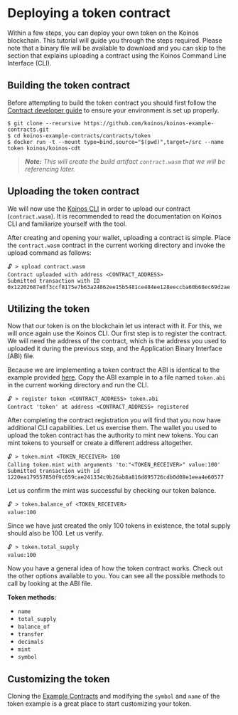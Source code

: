 # Deploying a token contract

Within a few steps, you can deploy your own token on the Koinos blockchain. This tutorial will guide you through the steps required. Please note that a binary file will be available to download and you can skip to the section that explains uploading a contract using the Koinos Command Line Interface (CLI).

## Building the token contract

Before attempting to build the token contract you should first follow the [Contract developer guide](../quickstart/contract-developer-guide.md) to
ensure your environment is set up properly.

```console
$ git clone --recursive https://github.com/koinos/koinos-example-contracts.git
$ cd koinos-example-contracts/contracts/token
$ docker run -t --mount type=bind,source="$(pwd)",target=/src --name token koinos/koinos-cdt
```

> _**Note:** This will create the build artifact `contract.wasm` that we will be referencing later._

## Uploading the token contract

We will now use the [Koinos CLI](https://github.com/koinos/koinos-cli) in order to upload our contract (`contract.wasm`). It is recommended to read the documentation on Koinos CLI and familiarize yourself with the tool.

After creating and opening your wallet, uploading a contract is simple. Place the `contract.wasm` contract in the current working directory and invoke the upload command as follows:

```
🔓 > upload contract.wasm
Contract uploaded with address <CONTRACT_ADDRESS>
Submitted transaction with ID 0x12202687e8f3ccf8175e7b63a24862ee15b5481ce484ee128eeccba60b68ec69d2ae
```

## Utilizing the token

Now that our token is on the blockchain let us interact with it. For this, we will once again use the Koinos CLI. Our first step is to register the contract. We will need the address of the contract, which is the address you used to uploaded it during the previous step, and the Application Binary Interface (ABI) file.

Because we are implementing a token contract the ABI is identical to the example provided [here](content/architecture/contract-abi.md). Copy the ABI example in to a file named `token.abi` in the current working directory and run the CLI.

```
🔓 > register token <CONTRACT_ADDRESS> token.abi
Contract 'token' at address <CONTRACT_ADDRESS> registered
```

After completing the contract registration you will find that you now have additional CLI capabilities. Let us exercise them. The wallet you used to upload the token contract has the authority to mint new tokens. You can mint tokens to yourself or create a different address altogether.

```
🔓 > token.mint <TOKEN_RECEIVER> 100
Calling token.mint with arguments 'to:"<TOKEN_RECEIVER>" value:100'
Submitted transaction with id 1220ea179557850f9c659cae241334c9b26ab8a816d895726cdb0d08e1eea4e60577
```

Let us confirm the mint was successful by checking our token balance.

```
🔓 > token.balance_of <TOKEN_RECEIVER>
value:100
```

Since we have just created the only 100 tokens in existence, the total supply should also be 100. Let us verify.

```
🔓 > token.total_supply
value:100
```

Now you have a general idea of how the token contract works. Check out the other options available to you. You can see all the possible methods to call by looking at the ABI file.

**Token methods:**
- `name`
- `total_supply`
- `balance_of`
- `transfer`
- `decimals`
- `mint`
- `symbol`

## Customizing the token

Cloning the [Example Contracts](https://github.com/koinos/koinos-example-contracts) and modifying the `symbol` and `name` of the token example is a great place to start customizing your token.
